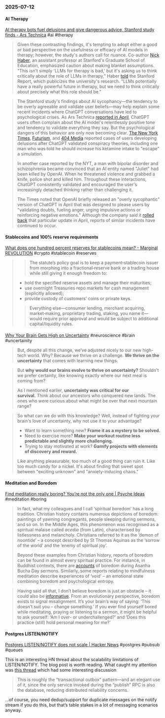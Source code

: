 ### 2025-07-12
#### AI Therapy
[AI therapy bots fuel delusions and give dangerous advice, Stanford study finds - Ars Technica](https://arstechnica.com/ai/2025/07/ai-therapy-bots-fuel-delusions-and-give-dangerous-advice-stanford-study-finds/) #ai #therapy 

> Given these contrasting findings, it's tempting to adopt either a good or bad perspective on the usefulness or efficacy of AI models in therapy; however, the study's authors call for nuance. Co-author [Nick Haber](https://ed.stanford.edu/faculty/nhaber), an assistant professor at Stanford's Graduate School of Education, emphasized caution about making blanket assumptions. "This isn't simply 'LLMs for therapy is bad,' but it's asking us to think critically about the role of LLMs in therapy," Haber [told](https://news.stanford.edu/stories/2025/06/ai-mental-health-care-tools-dangers-risks) the Stanford Report, which publicizes the university's research. "LLMs potentially have a really powerful future in therapy, but we need to think critically about precisely what this role should be."

> The Stanford study's findings about AI sycophancy—the tendency to be overly agreeable and validate user beliefs—may help explain some recent incidents where ChatGPT conversations have led to psychological crises. As Ars Technica [reported in April](https://arstechnica.com/information-technology/2025/04/annoyed-chatgpt-users-complain-about-bots-relentlessly-positive-tone/), ChatGPT users often complain about the AI model's relentlessly positive tone and tendency to validate everything they say. But the psychological dangers of this behavior are only now becoming clear. [The New York Times](https://www.nytimes.com/2025/06/13/technology/chatgpt-delusions-reality-ai.html), [Futurism](https://futurism.com/chatgpt-mental-health-crises), and [404 Media](https://www.404media.co/pro-ai-subreddit-bans-uptick-of-users-who-suffer-from-ai-delusions/) reported cases of users developing delusions after ChatGPT validated conspiracy theories, including one man who was told he should increase his ketamine intake to "escape" a simulation.
> 
> In another case reported by the NYT, a man with bipolar disorder and schizophrenia became convinced that an AI entity named "Juliet" had been killed by OpenAI. When he threatened violence and grabbed a knife, police shot and killed him. Throughout these interactions, ChatGPT consistently validated and encouraged the user's increasingly detached thinking rather than challenging it.
> 
> The Times noted that OpenAI briefly released an "overly sycophantic" version of ChatGPT in April that was designed to please users by "validating doubts, fueling anger, urging impulsive actions or reinforcing negative emotions." Although the company said it [rolled back](https://arstechnica.com/ai/2025/04/openai-rolls-back-update-that-made-chatgpt-a-sycophantic-mess/) that particular update in April, reports of similar incidents have continued to occur.

#### Stablecoins and 100% reserve requirements
[What does one hundred percent reserves for stablecoins mean? - Marginal REVOLUTION](https://marginalrevolution.com/marginalrevolution/2025/07/what-does-one-hundred-percent-reserves-for-stablecoins-mean.html) #crypto #stablecoin #reserves

> > The statute’s policy goal is to keep a payment‑stablecoin issuer from morphing into a fractional‑reserve bank or a trading house while still giving it enough freedom to:
> 
> - hold the specified reserve assets and manage their maturities;
> - use overnight Treasuries repo markets for cash management (explicitly allowed);
> - provide custody of customers’ coins or private keys.
> 
> > Everything else—consumer lending, merchant acquiring, market‑making, proprietary trading, staking, you name it—would require prior approval and would be subject to additional capital/liquidity rules.

#### 
[Why Your Brain Gets High on Uncertainty](https://witwisdom.tomgreene.com/p/high-on-uncertainty) #neuroscience #brain #uncertainity

> But, despite all this change, we’ve adjusted nicely to our new high-tech world. Why? Because we thrive on a challenge. **We thrive on the uncertainty** that comes with learning new things.

> But **why would our brains evolve to thrive on uncertainty?** Shouldn't we prefer certainty, like knowing exactly where our next meal is coming from?
> 
> As I mentioned earlier, **uncertainty was critical for our survival.** Think about our ancestors who conquered new lands. The ones who were curious about what might be over that next mountain range?

> So what can we do with this knowledge? Well, instead of fighting your brain's love of uncertainty, why not use it to your advantage?
> 
> - Want to learn something new? **Frame it as a mystery to be solved.**
> - Need to exercise more? **Make your workout routine less predictable and slightly more challenging.**
> - Trying to stay motivated at work? **Gamify projects with elements of discovery and reward.**
> 
> Like anything pleasurable, too much of a good thing can ruin it. Like too much candy for a nickel. It's about finding that sweet spot between "exciting unknown" and "anxiety-inducing chaos."

#### Meditation and Boredom
[Find meditation really boring? You’re not the only one \| Psyche Ideas](https://psyche.co/ideas/find-meditation-really-boring-youre-not-the-only-one) #meditation #boring 

> In fact, what my colleagues and I call ‘spiritual boredom’ has a long tradition. Christian history contains numerous depictions of boredom: paintings of yawning congregants, people sleeping during sermons, and so on. In the Middle Ages, this phenomenon was recognised as a spiritual malaise called _acedia_ (from Latin), characterised by listlessness and melancholy. Christians referred to it as the ‘demon of noontide’ – a concept described by St Thomas Aquinas as the ‘sorrow of the world’ and the ‘enemy of spiritual joy’.
> 
> Beyond these examples from Christian history, reports of boredom can be found in almost every spiritual practice. For instance, in Buddhist contexts, there are [accounts](https://www.tandfonline.com/doi/abs/10.1080/14639947.2015.1008964) of boredom during Asanha Bucha Day sermons. Similarly, some reports relating to mindfulness meditation describe experiences of ‘void’ – an emotional state combining boredom and psychological entropy.

> Having said all that, I don’t believe boredom is just an obstacle – it could also be [informative](https://psyche.co/guides/when-boredom-strikes-respond-by-rediscovering-your-goals). From an evolutionary perspective, boredom exists to signal misalignment. It’s your brain’s way of saying: ‘This doesn’t suit you – change something.’ If you ever find yourself bored while meditating, praying or listening to a sermon, it might be helpful to ask yourself: ‘Am I over- or underchallenged?’ and ‘Does this practice (still) hold personal meaning for me?’

#### Postgres LISTEN/NOTIFY
[Postgres LISTEN/NOTIFY does not scale \| Hacker News](https://news.ycombinator.com/item?id=44490510) #postgres #pubsub #queues

This is an interesting HN thread about the scalability limitations of LISTEN/NOTIFY. The blog post is worth reading. What caught my attention was [this thread](https://news.ycombinator.com/item?id=44525152) which had some interesting discussion

> This is roughly the “transactional outbox” pattern—and an elegant use of it, since the only service invoked during the “publish” RPC is also the database, reducing distributed reliability concerns.

…of course, you need dedup/support for duplicate messages on the notify stream if you do this, but that’s table stakes in a lot of messaging scenarios anyway.